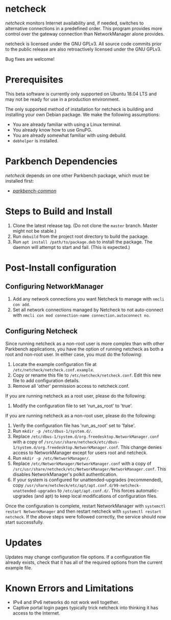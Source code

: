 # netcheck

_netcheck_ monitors Internet availability and, if needed, switches to alternative connections in a predefined order. This program provides more control over the gateway connection than NetworkManager alone provides.

netcheck is licensed under the GNU GPLv3. All source code commits prior to the public release are also retroactively licensed under the GNU GPLv3.

Bug fixes are welcome!

# Prerequisites

This beta software is currently only supported on Ubuntu 18.04 LTS and may not be ready for use in a production environment.

The only supported method of installation for netcheck is building and installing your own Debian package. We make the following assumptions:

*    You are already familiar with using a Linux terminal.
*    You already know how to use GnuPG.
*    You are already somewhat familiar with using debuild.
*    `debhelper` is installed.

# Parkbench Dependencies

_netcheck_ depends on one other Parkbench package, which must be installed first:

* [_parkbench-common_](https://github.com/park-bench/parkbench-common)

# Steps to Build and Install

1. Clone the latest release tag. (Do not clone the `master` branch. Master might not be stable.)
2. Run `debuild` from the project root directory to build the package.
3. Run `apt install /path/to/package.deb` to install the package. The daemon will attempt to start and fail. (This is expected.)

# Post-Install configuration

## Configuring NetworkManager
1. Add any network connections you want Netcheck to manage with `nmcli con add`.
2. Set all network connections managed by Netcheck to not auto-connect with `nmcli con mod connection-name connection.autoconnect no`.

## Configuring Netcheck

Since running netcheck as a non-root user is more complex than with other Parkbench applications, you have the option of running netcheck as both a root and non-root user. In either case, you must do the following:

1. Locate the example configuration file at `/etc/netcheck/netcheck.conf.example`.
2. Copy or rename this file to `/etc/netcheck/netcheck.conf`. Edit this new file to add configuration details.
3. Remove all 'other' permission access to netcheck.conf.

If you are running netcheck as a root user, please do the following:

1. Modify the configuration file to set 'run_as_root' to 'true'.

If you are running netcheck as a non-root user, please do the following:

1. Verify the configuration file has 'run_as_root' set to 'false'.
2. Run `mkdir -p /etc/dbus-1/system.d/`.
3. Replace `/etc/dbus-1/system.d/org.freedesktop.NetworkManager.conf` with a copy of `/src/usr/share/netcheck/etc/dbus-1/system.d/org.freedesktop.NetworkManager.conf`. This change denies access to NetworkManager except for users root and netcheck.
4. Run `mkdir -p /etc/NetworkManager/`.
5. Replace `/etc/NetworkManager/NetworkManager.conf` with a copy of `/src/usr/share/netcheck/etc/NetworkManager/NetworkManager.conf`. This disables NetworkManager's polkit authentication.
6. If your system is configured for unattended-upgrades (recommended), copy `/usr/share/netcheck/etc/apt/apt.conf.d/99-netcheck-unattended-upgrades` to `/etc/apt/apt.conf.d/`. This forces automatic-upgrades (and apt) to keep local modifications of configuration files.

Once the configuration is complete, restart NetworkManager with `systemctl restart NetworkManager` and then restart netcheck with `systemctl restart netcheck`. If the above steps were followed correctly, the service should now start successfully.

# Updates

Updates may change configuration file options. If a configuration file already exists, check that it has all of the required options from the current example file.

# Known Errors and Limitations

* IPv4 and IPv6 networks do not work well together.
* Captive portal login pages typically trick netcheck into thinking it has access to the Internet.